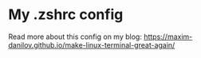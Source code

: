 # My .zshrc config
Read more about this config on my blog: https://maxim-danilov.github.io/make-linux-terminal-great-again/
